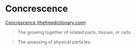 # Concrescence

<a href="http://www.thefreedictionary.com/concrescence" target="_blank">Concrescence (thefreedictionary.com)</a>

> The growing together of related parts, tissues, or cells.

> The amassing of physical particles.